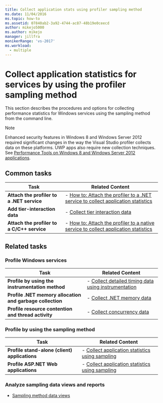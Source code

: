 ```yaml
---
title: Collect application stats using profiler sampling method
ms.date: 11/04/2016
ms.topic: how-to
ms.assetid: 07840ab2-3a92-4744-ac87-48b19e0ceecd
author: mikejo5000
ms.author: mikejo
manager: jillfra
monikerRange: 'vs-2017'
ms.workload: 
  - multiple
---
```

# Collect application statistics for services by using the profiler sampling method
This section describes the procedures and options for collecting performance statistics for Windows services using the sampling method from the command line.

> [!NOTE]
> Enhanced security features in Windows 8 and Windows Server 2012 required significant changes in the way the Visual Studio profiler collects data on these platforms. UWP apps also require new collection techniques. See [Performance Tools on Windows 8 and Windows Server 2012 applications](../profiling/performance-tools-on-windows-8-and-windows-server-2012-applications.md).

## Common tasks

|Task|Related Content|
|----------|---------------------|
|**Attach the profiler to a .NET service**|-   [How to: Attach the profiler to a .NET service to collect application statistics](../profiling/how-to-attach-the-profiler-to-a-dotnet-service-to-collect-application-statistics-by-using-the-command-line.md)|
|**Add tier-interaction data**|-   [Collect tier interaction data](../profiling/adding-tier-interaction-data-from-the-command-line.md)|
|**Attach the profiler to a C/C++ service**|-   [How to: Attach the profiler to a native service to collect application statistics](../profiling/how-to-attach-the-profiler-to-a-native-service-to-collect-application-statistics-by-using-the-command-line.md)|

## Related tasks

### Profile Windows services

|Task|Related Content|
|----------|---------------------|
|**Profile by using the instrumentation method**|-   [Collect detailed timing data using instrumentation](../profiling/collecting-detailed-timing-data-for-services-by-using-the-instrumentation-method.md)|
|**Profile .NET memory allocation and garbage collection**|-   [Collect .NET memory data](../profiling/collecting-memory-data-from-dotnet-framework-services-by-using-the-profiler-command-line.md)|
|**Profile resource contention and thread activity**|-   [Collect concurrency data](../profiling/collecting-concurrency-data-for-a-service-by-using-the-profiler-command-line.md)|

### Profile by using the sampling method

|Task|Related Content|
|----------|---------------------|
|**Profile stand-alone (client) applications**|-   [Collect application statistics using sampling](../profiling/collecting-application-statistics-for-stand-alone-applications.md)|
|**Profile ASP.NET Web applications**|-   [Collect application statistics using sampling](../profiling/collecting-application-statistics-for-aspnet-using-the-profiler-sampling-method.md)|

### Analyze sampling data views and reports
- [Sampling method data views](../profiling/profiler-sampling-method-data-views.md)
